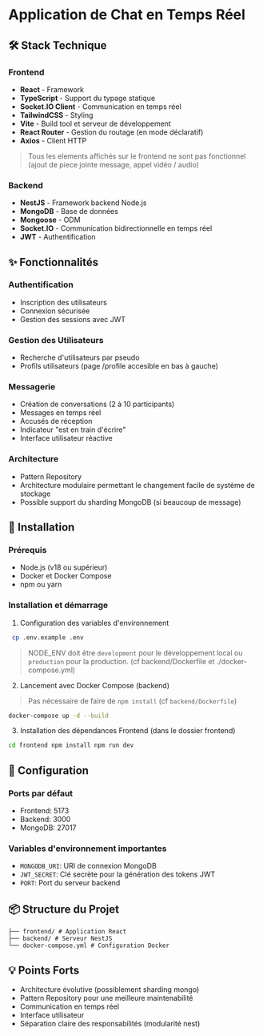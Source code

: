 # Application de Chat en Temps Réel

## 🛠 Stack Technique

### Frontend
- **React** - Framework 
- **TypeScript** - Support du typage statique
- **Socket.IO Client** - Communication en temps réel
- **TailwindCSS** - Styling
- **Vite** - Build tool et serveur de développement
- **React Router** - Gestion du routage (en mode déclaratif)
- **Axios** - Client HTTP

> Tous les elements affichés sur le frontend ne sont pas fonctionnel (ajout de piece jointe message, appel vidéo / audio)

### Backend
- **NestJS** - Framework backend Node.js
- **MongoDB** - Base de données
- **Mongoose** - ODM
- **Socket.IO** - Communication bidirectionnelle en temps réel
- **JWT** - Authentification

## ✨ Fonctionnalités

### Authentification
- Inscription des utilisateurs
- Connexion sécurisée
- Gestion des sessions avec JWT

### Gestion des Utilisateurs
- Recherche d'utilisateurs par pseudo
- Profils utilisateurs (page /profile accesible en bas à gauche)

### Messagerie
- Création de conversations (2 à 10 participants)
- Messages en temps réel
- Accusés de réception
- Indicateur "est en train d'écrire"
- Interface utilisateur réactive

### Architecture
- Pattern Repository
- Architecture modulaire permettant le changement facile de système de stockage
- Possible support du sharding MongoDB (si beaucoup de message)

## 🚀 Installation

### Prérequis
- Node.js (v18 ou supérieur)
- Docker et Docker Compose
- npm ou yarn

### Installation et démarrage

1. Configuration des variables d'environnement
```bash
 cp .env.example .env
```

> NODE_ENV doit être `development` pour le développement local ou `production` pour la production. (cf backend/Dockerfile et ./docker-compose.yml)

2. Lancement avec Docker Compose (backend)
> Pas nécessaire de faire de `npm install` (cf `backend/Dockerfile`)
```bash
docker-compose up -d --build
```
3. Installation des dépendances Frontend (dans le dossier frontend)

```bash
cd frontend npm install npm run dev
```

## 🔧 Configuration

### Ports par défaut
- Frontend: 5173
- Backend: 3000
- MongoDB: 27017

### Variables d'environnement importantes
- `MONGODB_URI`: URI de connexion MongoDB
- `JWT_SECRET`: Clé secrète pour la génération des tokens JWT
- `PORT`: Port du serveur backend

## 📦 Structure du Projet

```
├── frontend/ # Application React 
├── backend/ # Serveur NestJS 
└── docker-compose.yml # Configuration Docker
```

## 💡 Points Forts
- Architecture évolutive (possiblement sharding mongo)
- Pattern Repository pour une meilleure maintenabilité
- Communication en temps réel 
- Interface utilisateur
- Séparation claire des responsabilités (modularité nest)
